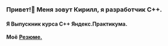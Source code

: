 ### Привет!👋 Меня зовут Кирилл, я разработчик C++. ###
#### Я Выпускник курса С++ Яндекс.Практикума. ####
__Моё__ [__Резюме.__](https://hh.ru/applicant/resumes/view?resume=a9ac5d23ff0287c9240039ed1f355a63756564)

<!--
**Stangar999/Stangar999** is a ✨ _special_ ✨ repository because its `README.md` (this file) appears on your GitHub profile.

Here are some ideas to get you started:

- 🔭 I’m currently working on ...
- 🌱 I’m currently learning ...
- 👯 I’m looking to collaborate on ...
- 🤔 I’m looking for help with ...
- 💬 Ask me about ...
- 📫 How to reach me: ...
- 😄 Pronouns: ...
- ⚡ Fun fact: ...
-->
